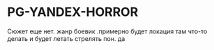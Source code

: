 # PG-YANDEX-HORROR
Сюжет еще нет. жанр боевик .примерно будет локация там что-то делать и будет летать стрелять пон. да
